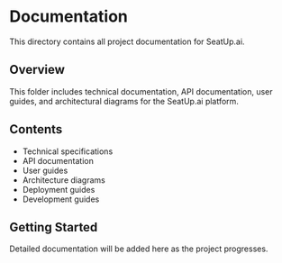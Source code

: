 # Documentation

This directory contains all project documentation for SeatUp.ai.

## Overview
This folder includes technical documentation, API documentation, user guides, and architectural diagrams for the SeatUp.ai platform.

## Contents
- Technical specifications
- API documentation
- User guides
- Architecture diagrams
- Deployment guides
- Development guides

## Getting Started
Detailed documentation will be added here as the project progresses.
